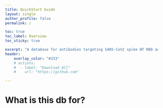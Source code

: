 ```yaml
---
title: QuickStart Guide
layout: single
author_profile: false
permalink: /

toc: true
toc_label: Overview
toc_sticky: true

excerpt: "A database for antibodies targeting SARS-CoV2 spike WT RBD and its variants."
header: 
    overlay_color: "#333"
    # actions:
    #  - label: "Download All"
    #    url: "https://github.com"

---
```

# What is this db for?
